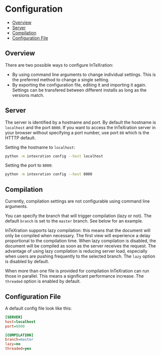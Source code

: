 # Configuration

- [Overview](#overview)
- [Server](#server)
- [Compilation](#compilation)
- [Configuration File](#configuration-file)

## Overview
There are two possible ways to configure InTeXration:

 - By using command line arguments to change individual settings. This is the preferred method to change a single setting.
 - By exporting the configuration file, editing it and importing it again. Settings can be transfered between different installs as long as the versions match.

## Server

The server is identified by a hostname and port. By default the hostname is `localhost` and the port `8000`. If you want to access the InTeXration server in your browser without specifying a port number, use port `80` which is the HTTTP default.

Setting the hostname to `localhost`:
```bash
python -m intexration config --host localhost
```

Setting the port to `8000`:
```bash
python -m intexration config --host 8000
```

## Compilation

Currently, compilation settings are not configurable using command line arguments.

You can specify the branch that will trigger compilation (lazy or not). The default `branch` is set to the `master` branch. See below for an example.

InTeXration supports lazy compilation: this means that the document will only be compiled when necessary. The first view will experience a delay proportional to the compilation time. When lazy compilation is disabled, the document will be compiled as soon as the server receives the request. The advantage of using lazy compilation is reducing server load, especially when users are pushing frequently to the selected branch. The `lazy` option is disabled by default.

When more than one file is provided for compilation InTeXration can run those in parallel. This means a significant performance increase. The `threaded` option is enabled by default.

## Configuration File
A default config file look like this:

```ini
[SERVER]
host=localhost
port=8000

[COMPILATION]
branch=master
lazy=no
threaded=yes
```
